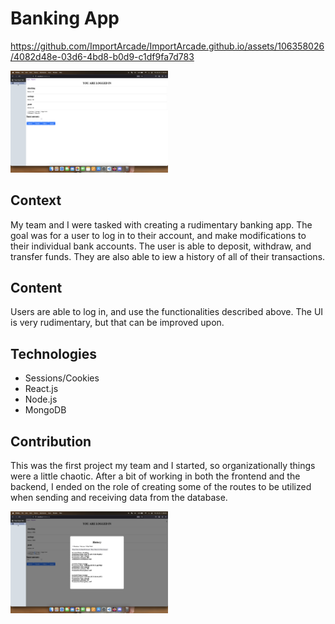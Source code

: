 # Banking App


https://github.com/ImportArcade/ImportArcade.github.io/assets/106358026/4082d48e-03d6-4bd8-b0d9-c1df9fa7d783


<img src="banking1.png" alt="Project Image" style="width: 50%;">

## Context

My team and I were tasked with creating a rudimentary banking app. The goal was for a user to log in to their account, and make modifications to their individual bank accounts. The user is able to deposit, withdraw, and transfer funds. They are also able to iew a history of all of their transactions.

## Content

Users are able to log in, and use the functionalities described above. The UI is very rudimentary, but that can be improved upon. 

## Technologies

- Sessions/Cookies
- React.js
- Node.js
- MongoDB

## Contribution

This was the first project my team and I started, so organizationally things were a little chaotic. After a bit of working in both the frontend and the backend, I ended on the role of creating some of the routes to be utilized when sending and receiving data from the database.

<img src="banking2.png" alt="Project Image" style="width: 50%;">
